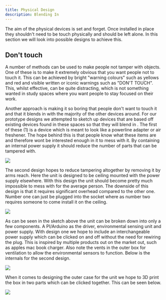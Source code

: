 ```yaml
---
title: Physical Design
description: Blending In
---
```



The aim of the physical devices is set and forget. Once installed in place they shouldn't need to be touch physically and should be left alone. In this section we will look into possible designs to achieve this.

## Don't touch

A number of methods can be used to make people not tamper with objects. One of these is to make it extremely obvious that you want people not to touch it. This can be achieved by bright "warning colours" such as yellows and red and visible written or iconic warnings such as "DON'T TOUCH". This, whilst effective, can be quite distracting, which is not something wanted in study spaces where you want people to stay focused on their work. 

Another approach is making it so boring that people don't want to touch it and that it blends in with the majority of the other devices around. For our prototype designs we attempted to sketch up devices that are based off existing devices found in these spaces so that they will blend in . The first of these (1) is a device which is meant to look like a powerline adapter or air freshener. The hope behind this is that people know what these items are and therefore wont be interested enough in it to mess with it. By containing an internal power supply it should reduce the number of parts that can be tampered with.

![](/images/uploads/cad.PNG)

The second design hopes to reduce tampering altogether by removing it by arms reach. Here the unit is designed to be ceiling mounted with the power supply elsewhere. With this design the unit should become pretty much impossible to mess with for the average person. The downside of this design is that it requires significant overhead compared to the other one. Number one can just be plugged into the socket where as number two requires someone to come install it on the ceiling.

![](/images/uploads/1.PNG)

As can be seen in the sketch above the unit can be broken down into only a few components. A PI/Arduino as the driver, environmental sensing unit and power supply. With design one we hope to include an interchangeable power supply which can be clicked on and off without the need for rewiring the plug. This is inspired by multiple products out on the market out, such as apples mac book charger. Also note the vents in the outer box for ventilation to allow the environmental sensors to function. Below is the internals for the second design.

![](/images/uploads/2.PNG)

When it comes to designing the outer case for the unit we hope to 3D print the box in two parts which can be clicked together. This can be seen below.

![](/images/uploads/5.PNG)
